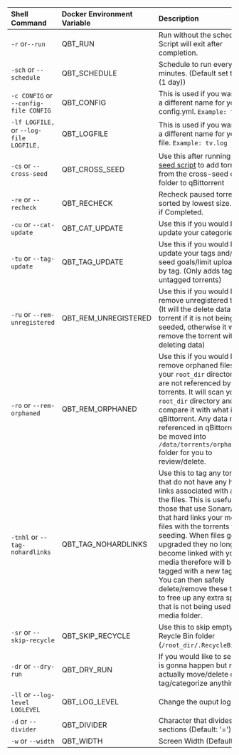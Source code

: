 | Shell Command |Docker Environment Variable |Description | Default Value |
| :------------ | :------------  | :------------ | :------------ |
| `-r` or`--run` | QBT_RUN |Run without the scheduler. Script will exit after completion. | False |
| `-sch` or `--schedule` | QBT_SCHEDULE  | Schedule to run every x minutes. (Default set to 1440 (1 day))  | 1440 |
| `-c CONFIG` or `--config-file CONFIG` | QBT_CONFIG  | This is used if you want to use a different name for your config.yml. `Example: tv.yml`  | config.yml |
| `-lf LOGFILE,` or `--log-file LOGFILE,` | QBT_LOGFILE | This is used if you want to use a different name for your log file. `Example: tv.log` | activity.log |
| `-cs` or `--cross-seed` | QBT_CROSS_SEED | Use this after running [cross-seed script](https://github.com/mmgoodnow/cross-seed) to add torrents from the cross-seed output folder to qBittorrent  | False |
| `-re` or `--recheck` | QBT_RECHECK | Recheck paused torrents sorted by lowest size. Resume if Completed.  | False |
| `-cu` or `--cat-update` | QBT_CAT_UPDATE |  Use this if you would like to update your categories.  | False |
| `-tu` or `--tag-update` | QBT_TAG_UPDATE |  Use this if you would like to update your tags and/or set seed goals/limit upload speed by tag. (Only adds tags to untagged torrents) | False |
| `-ru` or `--rem-unregistered` | QBT_REM_UNREGISTERED |  Use this if you would like to remove unregistered torrents. (It will the delete data & torrent if it is not being cross-seeded, otherwise it will just remove the torrent without deleting data) | False |
| `-ro` or `--rem-orphaned` | QBT_REM_ORPHANED | Use this if you would like to remove orphaned files from your `root_dir` directory that are not referenced by any torrents. It will scan your `root_dir` directory and compare it with what is in qBittorrent. Any data not referenced in qBittorrent will be moved into `/data/torrents/orphaned_data` folder for you to review/delete. | False |
| `-tnhl` or `--tag-nohardlinks` | QBT_TAG_NOHARDLINKS | Use this to tag any torrents that do not have any hard links associated with any of the files. This is useful for those that use Sonarr/Radarr that hard links your media files with the torrents for seeding. When files get upgraded they no longer become linked with your media therefore will be tagged with a new tag noHL. You can then safely delete/remove these torrents to free up any extra space that is not being used by your media folder. | False |
| `-sr` or `--skip-recycle` | QBT_SKIP_RECYCLE | Use this to skip emptying the Reycle Bin folder (`/root_dir/.RecycleBin`). | False |
| `-dr` or `--dry-run` | QBT_DRY_RUN |   If you would like to see what is gonna happen but not actually move/delete or tag/categorize anything. | False |
| `-ll` or `--log-level LOGLEVEL` | QBT_LOG_LEVEL |   Change the ouput log level. | INFO |
| `-d` or `--divider` | QBT_DIVIDER |   Character that divides the sections (Default: '=') | = |
| `-w` or `--width` | QBT_WIDTH |   Screen Width (Default: 100) | 100 |